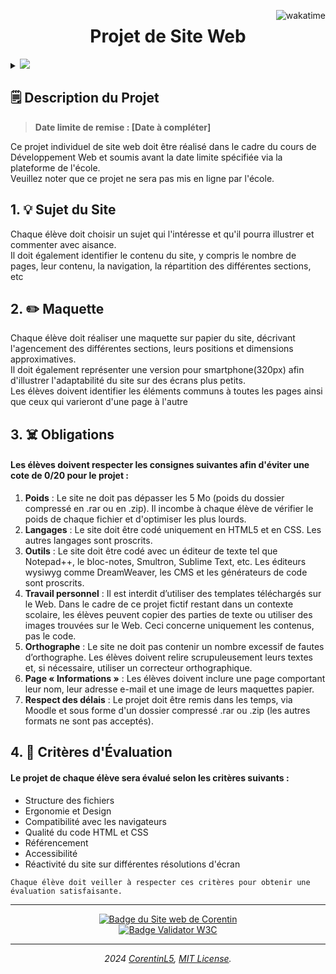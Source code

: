 <a href="#"><img align="right" src="https://wakatime.com/badge/user/579bed4b-39bc-4178-85cd-cca984453d63/project/018e846f-ba29-48d3-975b-bba4f39ad6f0.svg" alt="wakatime"></a>

<h1 align="center">Projet de Site Web</h1>

<details>
	<summary><a href="#"><img src="https://img.shields.io/badge/Explorez%20ce%20projet-FFD952.svg"></a></summary>
	<ul type="none">
		<li><a href="https://www.heh.be"><img src="https://img.shields.io/badge/École-HEH-2373B6.svg" alt="Haute école en Hainaut"></a></li>
		<li><a href="https://www.heh.be/departement-des-sciences-et-technologies"><img src="https://img.shields.io/badge/Département-Sciences%20et%20Technologies-C62E2B.svg" alt="Sciences et Technologies"></a></li>
		<li><a href="https://www.w3schools.com/whatis/"><img src="https://img.shields.io/badge/Cours-Dev%20Web-08A12C.svg" alt="Développement Web"></a></li>
		<li><a href="https://pbs.twimg.com/media/GC7MiEIWoAAiJPV?format=jpg&name=medium"><img src="https://img.shields.io/badge/Année%20académique-2023%202024-00BFFF.svg" alt="2023-2024"></a></li>
		<li><a href="https://github.com/CorentinL5"><img src="https://img.shields.io/badge/Étudiant-Corentin%20LALLEMENT-E3735E.svg" alt="Corentin LALLEMENT"></a></li>
		<li><a href="#"><img src="https://img.shields.io/badge/statut-En%20cours-FFD700.svg" alt="En cours"></a></li>
		<li><a href="https://corentinl5.github.io/WebSite-project-DevWEB-HEHB1Q2/SiteWeb-L.Corentin-240314/"><img src="https://img.shields.io/badge/Projet-Site%20Web-FF4500.svg" alt="Site Web"></a></li>
		<li><a href="#"><img src="https://img.shields.io/badge/Maquette-Papier-d5b59c.svg" alt="Maquette Papier"></a>
		<li><a href="#"><img src="https://img.shields.io/badge/Sujet-Association%2C%20protection%20des%20humains%20contre%20les%20animaux-219150.svg" alt="Association, protection des humains contre animaux"></a>
			<ul type="none">
				<li><a href="#"><img src="https://img.shields.io/badge/ATTENTION-%21%20Parodie%20humoristique.%20Juste%20pour%20rire%20%21-cc1234.svg" alt="! Parodie humoristique. Juste pour rire !"></a></li>
			</ul>
		</li>
		<li><a href="#"><img src="https://img.shields.io/badge/Note-%25-D473D4.svg" alt="%"></a></li>
		<li><a href="#"><img src="https://img.shields.io/badge/Date%20de%20remise-Date%20à%20compléter-800080.svg" alt="Date à compléter"></a></li>
		<li><a href="#"><img src="https://img.shields.io/badge/Statut-Non%20rendu-8B0000.svg" alt="Non rendu"></a></li>
		<li><a href="#"><img src="https://img.shields.io/badge/Languages-5B5B5B.svg" alt="Languages"></a>
		<a href="https://www.w3schools.com/html/"><img src="https://img.shields.io/badge/HTML5-E34F26.svg" alt="HTML5"></a>
		<a href="https://www.w3schools.com/css/"><img src="https://img.shields.io/badge/CSS3-1572B6.svg" alt="CSS3"></a></li>
		<li><a href="#"><img src="https://img.shields.io/badge/Inspirations-5B5B5B.svg" alt="Inspirations"></a>
		<a href="https://wwf.be/fr"><img src="https://img.shields.io/badge/WWF.be-FFFFFF.svg" alt="site WWW.be"></a>
		<a href="https://www.heh.be"><img src="https://img.shields.io/badge/HEH.be-2373B6.svg" alt="site HEH.be"></a></li>
		<li><a href="#"><img src="https://img.shields.io/badge/Ressources-5B5B5B.svg" alt="Ressources"></a>
		<a href="https://www.svgrepo.com/"><img src="https://img.shields.io/badge/SVGrepo-6B9BD2.svg" alt="SVGrepo"></a>
		<a href="https://app.haikei.app/"><img src="https://img.shields.io/badge/Haikei.app-6147C6.svg" alt="Haikei.app"></a>
		<a href="https://patorjk.com/software/taag/"><img src="https://img.shields.io/badge/TXT%3EASCII-262B38.svg" alt="TXT>ASCII"></a></li>
		<li><a href="README.md"><img src="https://img.shields.io/badge/Readme-Non%20complet-ED3278.svg" alt="Inachevé"></a></li>
	</ul>
</details>

<h2>🗒️ Description du Projet</h2>
<blockquote>
	<b>Date limite de remise : [Date à compléter]</b>
</blockquote>

<p>Ce projet individuel de site web doit être réalisé dans le cadre du cours de Développement Web et soumis avant la date limite spécifiée via la plateforme de l'école. 
<br>Veuillez noter que ce projet ne sera pas mis en ligne par l'école.</p>


<h2>1. 💡 Sujet du Site</h2>

<p>Chaque élève doit choisir un sujet qui l'intéresse et qu'il pourra illustrer et commenter avec aisance. 
<br>Il doit également identifier le contenu du site, y compris le nombre de pages, leur contenu, la navigation, la répartition des différentes sections, etc</p>


<h2>2. ✏️ Maquette</h2>

<p>Chaque élève doit réaliser une maquette sur papier du site, décrivant l'agencement des différentes sections, leurs positions et dimensions approximatives. 
<br>Il doit également représenter une version pour smartphone(320px) afin d'illustrer l'adaptabilité du site sur des écrans plus petits.
<br>Les élèves doivent identifier les éléments communs à toutes les pages ainsi que ceux qui varieront d'une page à l'autre</p>


<h2>3. ☠️ Obligations</h2>


<h4>Les élèves doivent respecter les consignes suivantes afin d'éviter une cote de 0/20 pour le projet :</h4>
<ol>
	<li><b>Poids</b> : Le site ne doit pas dépasser les 5 Mo (poids du dossier compressé en .rar ou en .zip). 
	Il incombe à chaque élève de vérifier le poids de chaque fichier et d'optimiser les plus lourds.</li>
	<li><b>Langages</b> : Le site doit être codé uniquement en HTML5 et en CSS. Les autres langages sont proscrits.</li>
	<li><b>Outils</b> : Le site doit être codé avec un éditeur de texte tel que Notepad++, le bloc-notes, Smultron, Sublime Text, etc. Les éditeurs wysiwyg comme DreamWeaver, les CMS et les générateurs de code sont proscrits.</li>
	<li><b>Travail personnel</b> : Il est interdit d’utiliser des templates téléchargés sur le Web. Dans le cadre de ce projet fictif restant dans un contexte scolaire, les élèves peuvent copier des parties de texte ou utiliser des images trouvées sur le Web. Ceci concerne uniquement les contenus, pas le code.</li>
	<li><b>Orthographe</b> : Le site ne doit pas contenir un nombre excessif de fautes d’orthographe. Les élèves doivent relire scrupuleusement leurs textes et, si nécessaire, utiliser un correcteur orthographique.</li>
	<li><b>Page « Informations »</b> : Les élèves doivent inclure une page comportant leur nom, leur adresse e-mail et une image de leurs maquettes papier.</li>
	<li><b>Respect des délais</b> : Le projet doit être remis dans les temps, via Moodle et sous forme d'un dossier compressé .rar ou .zip (les autres formats ne sont pas acceptés).</li>
</ol>

## 4. 🤔 Critères d'Évaluation

<h4>Le projet de chaque élève sera évalué selon les critères suivants :</h4>
<ul>
	<li>Structure des fichiers</li>
	<li>Ergonomie et Design</li>
	<li>Compatibilité avec les navigateurs</li>
	<li>Qualité du code HTML et CSS</li>
	<li>Référencement</li>
	<li>Accessibilité</li>
	<li>Réactivité du site sur différentes résolutions d'écran</li>
</ul>
<code>Chaque élève doit veiller à respecter ces critères pour obtenir une évaluation satisfaisante.</code>

<hr>

<div align="center">
	<a href="https://corentinl5.github.io/WebSite-project-DevWEB-HEHB1Q2/SiteWeb-L.Corentin-240314/">
		<img src="https://img.shields.io/website?url=https%3A%2F%2Fcorentinl5.github.io%2FWebSite-project-DevWEB-HEHB1Q2%2FSiteWeb-L.Corentin-240314%2F&up_message=ACTIF&down_message=INACTIF&style=for-the-badge" alt="Badge du Site web de Corentin">
	</a>
	<br>
	<a href="https://validator.w3.org">
		<img src="https://img.shields.io/w3c-validation/html?targetUrl=https%3A%2F%2Fcorentinl5.github.io%2FWebSite-project-DevWEB-HEHB1Q2%2FSiteWeb-L.Corentin-240314%2F&style=for-the-badge" alt="Badge Validator W3C">
	</a>
	<hr>
	<i>2024 <a href="https://github.com/CorentinL5">CorentinL5</a>, <a href="LICENSE">MIT License</a>.</i>
</div>
